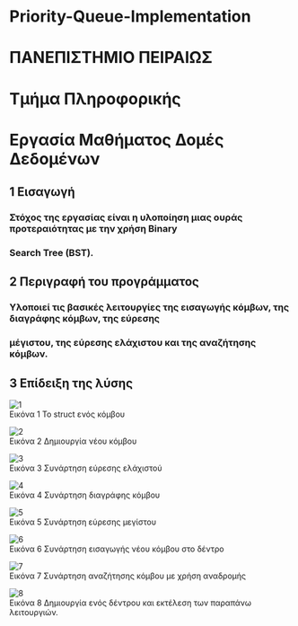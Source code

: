 # Priority-Queue-Implementation
# ΠΑΝΕΠΙΣΤΗΜΙΟ ΠΕΙΡΑΙΩΣ

# Τμήμα Πληροφορικής

# Εργασία Μαθήματος Δομές Δεδομένων


## 1 Εισαγωγή

### Στόχος της εργασίας είναι η υλοποίηση μιας ουράς προτεραιότητας με την χρήση Binary

### Search Tree (BST).

## 2 Περιγραφή του προγράμματος

### Υλοποιεί τις βασικές λειτουργίες της εισαγωγής κόμβων, της διαγράφης κόμβων, της εύρεσης

### μέγιστου, της εύρεσης ελάχιστου και της αναζήτησης κόμβων.

## 3 Επίδειξη της λύσης

![1](https://user-images.githubusercontent.com/52785685/101363975-b2c85000-38aa-11eb-99d3-b9f254666fff.png) <br>
  Εικόνα 1 Το struct ενός κόμβου

![2](https://user-images.githubusercontent.com/52785685/101364033-c70c4d00-38aa-11eb-9bc1-8f9756e8d50c.png)<br>
Εικόνα 2 Δημιουργία νέου κόμβου


![3](https://user-images.githubusercontent.com/52785685/101364040-ca9fd400-38aa-11eb-8f75-3bf9ac13abb0.png)<br>
Εικόνα 3 Συνάρτηση εύρεσης ελάχιστού

![4](https://user-images.githubusercontent.com/52785685/101364042-ca9fd400-38aa-11eb-8862-c9ccd239a575.png)<br>
Εικόνα 4 Συνάρτηση διαγράφης κόμβου

![5](https://user-images.githubusercontent.com/52785685/101364044-cb386a80-38aa-11eb-845f-0555b7d5c132.png)<br>
Εικόνα 5 Συνάρτηση εύρεσης μεγίστου

![6](https://user-images.githubusercontent.com/52785685/101364045-cb386a80-38aa-11eb-8f0f-acf0436e3949.png)<br>
Εικόνα 6 Συνάρτηση εισαγωγής νέου κόμβου στο δέντρο

![7](https://user-images.githubusercontent.com/52785685/101364046-cbd10100-38aa-11eb-9582-541b97a81339.png)<br>
Εικόνα 7 Συνάρτηση αναζήτησης κόμβου με χρήση αναδρομής

![8](https://user-images.githubusercontent.com/52785685/101364047-cbd10100-38aa-11eb-8a06-dcd3625f2fca.png)<br>
Εικόνα 8 Δημιουργία ενός δέντρου και εκτέλεση των παραπάνω λειτουργιών.


